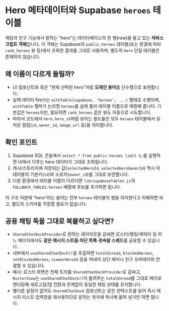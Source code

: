 # Hero 메타데이터와 Supabase `heroes` 테이블

채팅과 친구 기능에서 말하는 "hero"는 데이터베이스의 한 행(row)을 들고
있는 **자바스크립트 객체**입니다. 이 객체는 Supabase의 `public.heroes`
테이블(또는 환경에 따라 `rank_heroes` 뷰 등)에서 조회한 결과를 그대로
사용하며, 별도의 `hero` 단일 테이블은 존재하지 않습니다.

## 왜 이름이 다르게 들릴까?

- UI 컴포넌트와 훅은 "현재 선택된 hero"처럼 **도메인 용어**를 단수형으로
  표현합니다.
- 실제 데이터 fetch는 `withTable(supabase, 'heroes', ...)` 형태로 수행되며,
  `withTable` 헬퍼가 논리명 `heroes`를 실제 물리 테이블 이름으로 매핑해
  줍니다. 기본값은 `heroes`지만, 필요하면 `rank_heroes` 같은 뷰도 자동으로
  시도합니다.
- 따라서 코드에서 `hero.hero_id`처럼 보이는 필드들은 모두 `heroes`
  테이블에서 읽어온 컬럼(`id`, `owner_id`, `image_url` 등)을 의미합니다.

## 확인 포인트

1. Supabase SQL 콘솔에서 `select * from public.heroes limit 5;`를 실행하면
   UI에서 다루는 hero 데이터가 그대로 조회됩니다.
2. 캐시/스토리지에 저장되는 값(`selectedHeroId`, `selectedHeroOwnerId`) 역시
   이 테이블의 기본키(`id`)와 소유자(`owner_id`)를 그대로 보관합니다.
3. 다른 환경에서 테이블 이름이 다르다면 `lib/supabaseTables.js`의
   `FALLBACK_TABLES.heroes` 배열에 후보를 추가하면 됩니다.

이 구조 덕분에 "hero"라는 용어는 전부 `heroes` 테이블의 행을 의미한다고
이해하면 되고, 별도의 스키마를 걱정할 필요가 없습니다.

## 공용 채팅 독을 그대로 복붙하고 싶다면?

- `SharedChatDockProvider`로 원하는 레이아웃을 감싸면 로스터/랭킹/캐릭터
  등 어느 페이지에서도 **같은 메시지 스트림·차단 목록·귓속말 스레드**를
  공유할 수 있습니다.
- 내부에서 `useSharedChatDock()`을 호출하면 `totalUnread`,
  `blockedHeroes`, `setBlockedHeroes`, `viewerHeroId` 등을 꺼내어 상단
  배지나 친구 오버레이와 연결할 수 있습니다.
- 예시: 로스터 화면은 전체 트리를
  `SharedChatDockProvider`로 감싸고, `RosterView`는
  `useSharedChatDock()`이 돌려주는 `totalUnread`를 그대로 배지로 렌더링해
  새로고침/탭 전환과 관계없이 동일한 채팅 상태를 유지합니다.
- 별다른 설정이 없어도 `SharedChatDock` 컴포넌트는 같은 컨텍스트를 읽어
  즉시 메시지 리스트·입력창을 재사용하므로 원하는 위치에 복사해 붙여
  넣기만 하면 됩니다.
